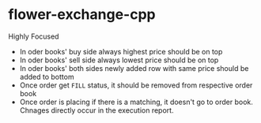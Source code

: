 # flower-exchange-cpp
Highly Focused
- In oder books' buy side always highest price should be on top
- In oder books' sell side always lowest price should be on top
- In oder books' both sides newly added row with same price should be added to bottom
- Once order get `FILL` status, it should be removed from respective order book
- Once order is placing if there is a matching, it doesn't go to order book. Chnages directly occur in the execution report. 
